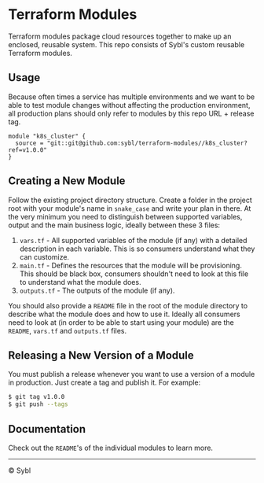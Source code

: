 # Terraform Modules

Terraform modules package cloud resources together to make up an enclosed, reusable system. This repo consists of Sybl's custom reusable Terraform modules.

## Usage

Because often times a service has multiple environments and we want to be able to test module changes without affecting the production environment, all production plans should only refer to modules by this repo URL + release tag.

```hcl
module "k8s_cluster" {
  source = "git::git@github.com:sybl/terraform-modules//k8s_cluster?ref=v1.0.0"
}
```

## Creating a New Module

Follow the existing project directory structure. Create a folder in the project root with your module's name in `snake_case` and write your plan in there. At the very minimum you need to distinguish between supported variables, output and the main business logic, ideally between these 3 files:

1. `vars.tf` - All supported variables of the module (if any) with a detailed description in each variable. This is so consumers understand what they can customize.
2. `main.tf` - Defines the resources that the module will be provisioning. This should be black box, consumers shouldn't need to look at this file to understand what the module does.
3. `outputs.tf` - The outputs of the module (if any).

You should also provide a `README` file in the root of the module directory to describe what the module does and how to use it. Ideally all consumers need to look at (in order to be able to start using your module) are the `README`, `vars.tf` and `outputs.tf` files.

## Releasing a New Version of a Module

You must publish a release whenever you want to use a version of a module in production. Just create a tag and publish it. For example:

```sh
$ git tag v1.0.0
$ git push --tags
```

## Documentation

Check out the `README`'s of the individual modules to learn more.

---

© Sybl
